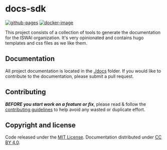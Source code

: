 # docs-sdk

[![github-pages](https://github.com/iswai/docs-sdk/workflows/github-pages/badge.svg)](https://github.com/iswai/docs-sdk/actions)
[![docker-image](https://github.com/iswai/docs-sdk/workflows/docker-image/badge.svg)](https://github.com/iswai/docs-sdk/actions)

This project consists of a collection of tools to generate the documentation for the ISWAI
organization. It's very opinionated and contains hugo templates and css files as we like them.

## Documentation

All project documentation is located in the [./docs](./docs) folder. If you would like to contribute
to the documentation, please submit a pull request.

## Contributing

***BEFORE you start work on a feature or fix***, please read & follow the
[contributing guidelines](https://github.com/iswai/.github/blob/master/CONTRIBUTING.md#contributing)
to help avoid any wasted or duplicate effort.

## Copyright and license

Code released under the [MIT License](https://github.com/iswai/.github/blob/master/LICENSE.md).
Documentation distributed under [CC BY 4.0](https://creativecommons.org/licenses/by/4.0/).
